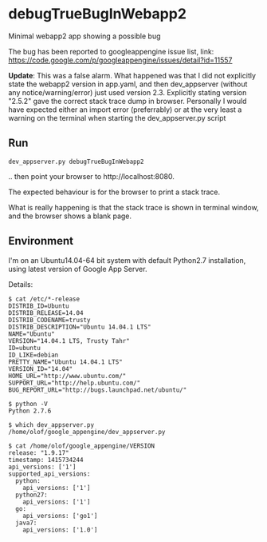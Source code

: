 debugTrueBugInWebapp2
=====================

Minimal webapp2 app showing a possible bug

The bug has been reported to googleappengine issue list, link: https://code.google.com/p/googleappengine/issues/detail?id=11557

**Update**: This was a false alarm. What happened was that I did not explicitly state the webapp2 version in app.yaml, and then dev_appserver (without any notice/warning/error) just used version 2.3. Explicitly stating version "2.5.2" gave the correct stack trace dump in browser. Personally I would have expected either an import error (preferrably) or at the very least a warning on the terminal when starting the dev\_appserver.py script

Run
---
    dev_appserver.py debugTrueBugInWebapp2

.. then point your browser to http://localhost:8080.

The expected behaviour is for the browser to print a stack trace.

What is really happening is that the stack trace is shown in terminal window, and the browser shows a blank page.


Environment
-----------

I'm on an Ubuntu14.04-64 bit system with default Python2.7 installation, using latest version of Google App Server.

Details:

    $ cat /etc/*-release
    DISTRIB_ID=Ubuntu
    DISTRIB_RELEASE=14.04
    DISTRIB_CODENAME=trusty
    DISTRIB_DESCRIPTION="Ubuntu 14.04.1 LTS"
    NAME="Ubuntu"
    VERSION="14.04.1 LTS, Trusty Tahr"
    ID=ubuntu
    ID_LIKE=debian
    PRETTY_NAME="Ubuntu 14.04.1 LTS"
    VERSION_ID="14.04"
    HOME_URL="http://www.ubuntu.com/"
    SUPPORT_URL="http://help.ubuntu.com/"
    BUG_REPORT_URL="http://bugs.launchpad.net/ubuntu/"

    $ python -V
    Python 2.7.6

    $ which dev_appserver.py 
    /home/olof/google_appengine/dev_appserver.py
    
    $ cat /home/olof/google_appengine/VERSION
    release: "1.9.17"
    timestamp: 1415734244
    api_versions: ['1']
    supported_api_versions:
      python:
        api_versions: ['1']
      python27:
        api_versions: ['1']
      go:
        api_versions: ['go1']
      java7:
        api_versions: ['1.0']


